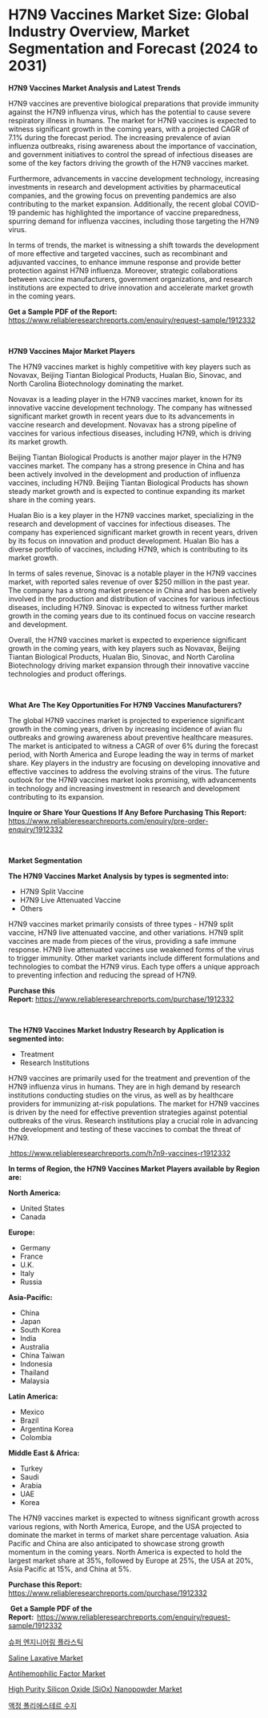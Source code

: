 <p><h1>H7N9 Vaccines Market Size: Global Industry Overview, Market Segmentation and Forecast (2024 to 2031)</h1></p><p><strong>H7N9 Vaccines Market Analysis and Latest Trends</strong></p>
<p><p>H7N9 vaccines are preventive biological preparations that provide immunity against the H7N9 influenza virus, which has the potential to cause severe respiratory illness in humans. The market for H7N9 vaccines is expected to witness significant growth in the coming years, with a projected CAGR of 7.1% during the forecast period. The increasing prevalence of avian influenza outbreaks, rising awareness about the importance of vaccination, and government initiatives to control the spread of infectious diseases are some of the key factors driving the growth of the H7N9 vaccines market.</p><p>Furthermore, advancements in vaccine development technology, increasing investments in research and development activities by pharmaceutical companies, and the growing focus on preventing pandemics are also contributing to the market expansion. Additionally, the recent global COVID-19 pandemic has highlighted the importance of vaccine preparedness, spurring demand for influenza vaccines, including those targeting the H7N9 virus.</p><p>In terms of trends, the market is witnessing a shift towards the development of more effective and targeted vaccines, such as recombinant and adjuvanted vaccines, to enhance immune response and provide better protection against H7N9 influenza. Moreover, strategic collaborations between vaccine manufacturers, government organizations, and research institutions are expected to drive innovation and accelerate market growth in the coming years.</p></p>
<p><strong>Get a Sample PDF of the Report:&nbsp;</strong> <a href="https://www.reliableresearchreports.com/enquiry/request-sample/1912332">https://www.reliableresearchreports.com/enquiry/request-sample/1912332</a></p>
<p>&nbsp;</p>
<p><strong>H7N9 Vaccines Major Market Players</strong></p>
<p><p>The H7N9 vaccines market is highly competitive with key players such as Novavax, Beijing Tiantan Biological Products, Hualan Bio, Sinovac, and North Carolina Biotechnology dominating the market. </p><p>Novavax is a leading player in the H7N9 vaccines market, known for its innovative vaccine development technology. The company has witnessed significant market growth in recent years due to its advancements in vaccine research and development. Novavax has a strong pipeline of vaccines for various infectious diseases, including H7N9, which is driving its market growth.</p><p>Beijing Tiantan Biological Products is another major player in the H7N9 vaccines market. The company has a strong presence in China and has been actively involved in the development and production of influenza vaccines, including H7N9. Beijing Tiantan Biological Products has shown steady market growth and is expected to continue expanding its market share in the coming years.</p><p>Hualan Bio is a key player in the H7N9 vaccines market, specializing in the research and development of vaccines for infectious diseases. The company has experienced significant market growth in recent years, driven by its focus on innovation and product development. Hualan Bio has a diverse portfolio of vaccines, including H7N9, which is contributing to its market growth.</p><p>In terms of sales revenue, Sinovac is a notable player in the H7N9 vaccines market, with reported sales revenue of over $250 million in the past year. The company has a strong market presence in China and has been actively involved in the production and distribution of vaccines for various infectious diseases, including H7N9. Sinovac is expected to witness further market growth in the coming years due to its continued focus on vaccine research and development.</p><p>Overall, the H7N9 vaccines market is expected to experience significant growth in the coming years, with key players such as Novavax, Beijing Tiantan Biological Products, Hualan Bio, Sinovac, and North Carolina Biotechnology driving market expansion through their innovative vaccine technologies and product offerings.</p></p>
<p>&nbsp;</p>
<p><strong>What Are The Key Opportunities For H7N9 Vaccines Manufacturers?</strong></p>
<p><p>The global H7N9 vaccines market is projected to experience significant growth in the coming years, driven by increasing incidence of avian flu outbreaks and growing awareness about preventive healthcare measures. The market is anticipated to witness a CAGR of over 6% during the forecast period, with North America and Europe leading the way in terms of market share. Key players in the industry are focusing on developing innovative and effective vaccines to address the evolving strains of the virus. The future outlook for the H7N9 vaccines market looks promising, with advancements in technology and increasing investment in research and development contributing to its expansion.</p></p>
<p><strong>Inquire or Share Your Questions If Any Before Purchasing This Report:</strong> <a href="https://www.reliableresearchreports.com/enquiry/pre-order-enquiry/1912332">https://www.reliableresearchreports.com/enquiry/pre-order-enquiry/1912332</a></p>
<p>&nbsp;</p>
<p><strong>Market Segmentation</strong></p>
<p><strong>The H7N9 Vaccines Market Analysis by types is segmented into:</strong></p>
<p><ul><li>H7N9 Split Vaccine</li><li>H7N9 Live Attenuated Vaccine</li><li>Others</li></ul></p>
<p><p>H7N9 vaccines market primarily consists of three types - H7N9 split vaccine, H7N9 live attenuated vaccine, and other variations. H7N9 split vaccines are made from pieces of the virus, providing a safe immune response. H7N9 live attenuated vaccines use weakened forms of the virus to trigger immunity. Other market variants include different formulations and technologies to combat the H7N9 virus. Each type offers a unique approach to preventing infection and reducing the spread of H7N9.</p></p>
<p><strong>Purchase this Report:&nbsp;</strong><a href="https://www.reliableresearchreports.com/purchase/1912332">https://www.reliableresearchreports.com/purchase/1912332</a></p>
<p>&nbsp;</p>
<p><strong>The H7N9 Vaccines Market Industry Research by Application is segmented into:</strong></p>
<p><ul><li>Treatment</li><li>Research Institutions</li></ul></p>
<p><p>H7N9 vaccines are primarily used for the treatment and prevention of the H7N9 influenza virus in humans. They are in high demand by research institutions conducting studies on the virus, as well as by healthcare providers for immunizing at-risk populations. The market for H7N9 vaccines is driven by the need for effective prevention strategies against potential outbreaks of the virus. Research institutions play a crucial role in advancing the development and testing of these vaccines to combat the threat of H7N9.</p></p>
<p><a href="https://www.reliableresearchreports.com/h7n9-vaccines-r1912332">&nbsp;https://www.reliableresearchreports.com/h7n9-vaccines-r1912332</a></p>
<p><strong>In terms of Region, the H7N9 Vaccines Market Players available by Region are:</strong></p>
<p>
    <p> <strong> North America: </strong>
        <ul>
            <li>United States</li>
            <li>Canada</li>
        </ul>
        </p> 
    <p> <strong> Europe: </strong>
        <ul>
            <li>Germany</li>
            <li>France</li>
            <li>U.K.</li>
            <li>Italy</li>
            <li>Russia</li>
        </ul>
        </p> 
    <p> <strong> Asia-Pacific: </strong>
        <ul>
            <li>China</li>
            <li>Japan</li>
            <li>South Korea</li>
            <li>India</li>
            <li>Australia</li>
            <li>China Taiwan</li>
            <li>Indonesia</li>
            <li>Thailand</li>
            <li>Malaysia</li>
        </ul>
        </p> 
    <p> <strong> Latin America: </strong>
        <ul>
            <li>Mexico</li>
            <li>Brazil</li>
            <li>Argentina Korea</li>
            <li>Colombia</li>
        </ul>
        </p> 
    <p> <strong> Middle East & Africa: </strong>
        <ul>
            <li>Turkey</li>
            <li>Saudi</li>
            <li>Arabia</li>
            <li>UAE</li>
            <li>Korea</li>
        </ul>
    </p>
    </p>
<p><p>The H7N9 vaccines market is expected to witness significant growth across various regions, with North America, Europe, and the USA projected to dominate the market in terms of market share percentage valuation. Asia Pacific and China are also anticipated to showcase strong growth momentum in the coming years. North America is expected to hold the largest market share at 35%, followed by Europe at 25%, the USA at 20%, Asia Pacific at 15%, and China at 5%.</p></p>
<p><strong>Purchase this Report: </strong><a href="https://www.reliableresearchreports.com/purchase/1912332">https://www.reliableresearchreports.com/purchase/1912332</a></p>
<p>&nbsp;<strong>Get a Sample PDF of the Report:&nbsp;&nbsp;</strong><a href="https://www.reliableresearchreports.com/enquiry/request-sample/1912332">https://www.reliableresearchreports.com/enquiry/request-sample/1912332</a></p>
<p><strong></strong></p>
<p><p><a href="https://github.com/iansanftyord09878/Market-Research-Report-List-1/blob/main/134792957090.md">슈퍼 엔지니어링 플라스틱</a></p><p><a href="https://github.com/yemakinde/Market-Research-Report-List-2/blob/main/saline-laxative-market.md">Saline Laxative Market</a></p><p><a href="https://github.com/jsmusil/Market-Research-Report-List-3/blob/main/antihemophilic-factor-market.md">Antihemophilic Factor Market</a></p><p><a href="https://issuu.com/reportprime-2/docs/high-purity-silicon-oxide-siox-nanopowder-market-s">High Purity Silicon Oxide (SiOx) Nanopowder Market</a></p><p><a href="https://github.com/TitusBoyer1/Market-Research-Report-List-1/blob/main/602183357091.md">액정 폴리에스테르 수지</a></p></p>